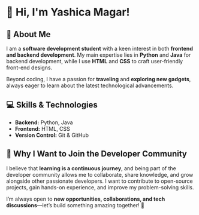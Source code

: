 # 👋 Hi, I'm Yashica Magar!  

## 🚀 About Me  
I am a **software development student** with a keen interest in both **frontend and backend development**. My main expertise lies in **Python** and **Java** for backend development, while I use **HTML** and **CSS** to craft user-friendly front-end designs.  

Beyond coding, I have a passion for **traveling** and **exploring new gadgets**, always eager to learn about the latest technological advancements.  

## 💻 Skills & Technologies  
- **Backend:** Python, Java  
- **Frontend:** HTML, CSS  
- **Version Control:** Git & GitHub  

## 🎯 Why I Want to Join the Developer Community  
I believe that **learning is a continuous journey**, and being part of the developer community allows me to collaborate, share knowledge, and grow alongside other passionate developers. I want to contribute to open-source projects, gain hands-on experience, and improve my problem-solving skills.  

I’m always open to **new opportunities, collaborations, and tech discussions**—let’s build something amazing together! 🚀  
